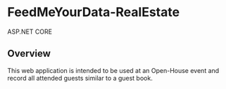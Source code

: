 # FeedMeYourData-RealEstate
ASP.NET CORE

## Overview
This web application is intended to be used at an Open-House event and record all attended guests similar to a guest book.   
